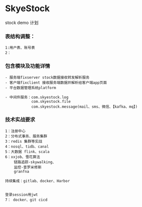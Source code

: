 # SkyeStock


stock demo 计划
### 表结构调整：
    1:用户表、账号表
    2：
    
### 包含模块及功能详情
    - 服务端fixserver stock数据接收转发解析服务
    - 客户端fixclient 接收服务端数据并解析给客户端app页面
    - 平台数据管理系统platform

    - 中间件服务：com.skyestock.log
                com.skyestock.file
                com.skyestock.message(mail、sms、微信、【kafka、mq】)

    
    
### 技术实战要求
    1：注册中心
    2：分布式事务、服务集群
    3：redis 集群等实战
    4：nosql、tidb、canal
    5：大数据 flink、scala
    6：xxjob、雪花算法
        链路追踪-skywalking、
        监控-普罗米修斯
        granfna
    
    持续集成：gitlab、docker、Harbor
    
    
    登录session用jwt
    7： docker、git cicd